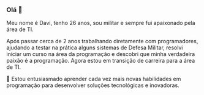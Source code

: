 ### Olá 👋 

Meu nome é Davi, tenho 26 anos, sou militar e sempre fui apaixonado pela área de TI.

Após passar cerca de 2 anos trabalhando diretamente com programadores, ajudando a testar na prática alguns sistemas de Defesa Militar, resolvi iniciar um curso na área da programação e descobri que minha verdadeira paixão é a programação. Agora estou em transição de carreira para a área de TI.

🌱 Estou entusiasmado aprender cada vez mais novas habilidades em programação para desenvolver soluções tecnológicas e inovadoras.







<!--
**daviirb/daviirb** is a ✨ _special_ ✨ repository because its `README.md` (this file) appears on your GitHub profile.

Here are some ideas to get you started:

- 🔭 I’m currently working on ...
- 🌱 I’m currently learning ...
- 👯 I’m looking to collaborate on ...
- 🤔 I’m looking for help with ...
- 💬 Ask me about ...
- 📫 How to reach me: ...
- 😄 Pronouns: ...
- ⚡ Fun fact: ...
-->
